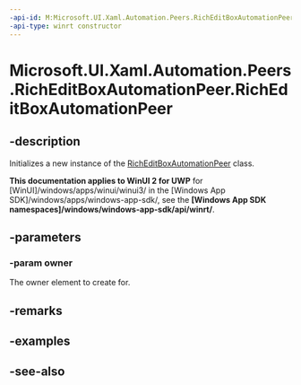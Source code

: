 ```yaml
---
-api-id: M:Microsoft.UI.Xaml.Automation.Peers.RichEditBoxAutomationPeer.#ctor(Microsoft.UI.Xaml.Controls.RichEditBox)
-api-type: winrt constructor
---
```


<!-- Method syntax
public RichEditBoxAutomationPeer(Windows.UI.Xaml.Controls.RichEditBox owner)
-->

# Microsoft.UI.Xaml.Automation.Peers.RichEditBoxAutomationPeer.RichEditBoxAutomationPeer

## -description
Initializes a new instance of the [RichEditBoxAutomationPeer](richeditboxautomationpeer.md) class.

**This documentation applies to WinUI 2 for UWP** for [WinUI]/windows/apps/winui/winui3/ in the [Windows App SDK]/windows/apps/windows-app-sdk/, see the **[Windows App SDK namespaces]/windows/windows-app-sdk/api/winrt/**.

## -parameters
### -param owner
The owner element to create for.

## -remarks

## -examples

## -see-also
